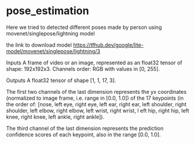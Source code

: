 # pose_estimation
Here we tried to detected different poses made by person using movenet/singlepose/lightning model 

the link to download model https://tfhub.dev/google/lite-model/movenet/singlepose/lightning/3

Inputs
A frame of video or an image, represented as an float32 tensor of shape: 192x192x3. Channels order: RGB with values in [0, 255].

Outputs
A float32 tensor of shape [1, 1, 17, 3].

The first two channels of the last dimension represents the yx coordinates (normalized to image frame, i.e. range in [0.0, 1.0]) of the 17 keypoints 
(in the order of: [nose, left eye, right eye, left ear, right ear, left shoulder, right shoulder, left elbow, right elbow, left wrist, right wrist, l
eft hip, right hip, left knee, right knee, left ankle, right ankle]).

The third channel of the last dimension represents the prediction confidence scores of each keypoint, also in the range [0.0, 1.0].


